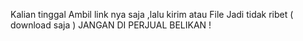 Kalian tinggal Ambil link nya saja ,lalu kirim
atau File Jadi tidak ribet ( download saja )
JANGAN DI PERJUAL BELIKAN !

